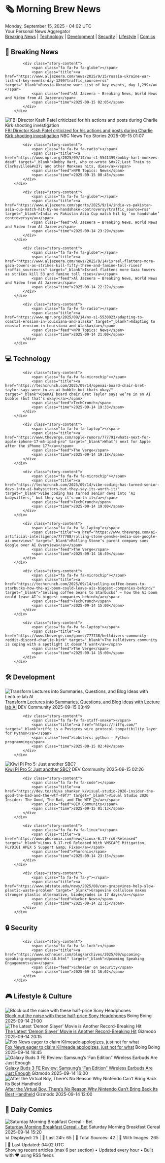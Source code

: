 <!-- Processing 54 RSS feeds at 2025-09-15 04:01:58 UTC -->
<!-- Processing: Saturday Morning Breakfast Cereal -->
<!-- Processing: Penny Arcade -->
<!-- Processing: Cyanide & Happiness -->
<!-- Processing: Girl Genius -->
<!-- Processing: CNN Top Stories -->
<!-- Processing: BBC World News -->
<!-- Processing: Reuters Top News -->
<!-- Processing: Associated Press Breaking -->
<!-- Processing: Guardian World News -->
<!-- Processing: TechCrunch -->
<!-- Processing: The Verge -->
<!-- Processing: Ars Technica -->
<!-- Processing: O'Reilly Radar -->
<!-- Processing: Dev.to -->
<!-- Processing: StackOverflow Blog -->
<!-- Processing: Phoronix Linux News -->
<!-- Processing: OMG! Ubuntu -->
<!-- Processing: DistroWatch -->
<!-- Processing: Linux.com -->
<!-- Processing: Red Hat Blog -->
<!-- Processing: GitLab Blog -->
<!-- Processing: Gizmodo -->
<!-- Processing: Kotaku -->
<!-- Processing: Krebs on Security -->
<!-- Processing: Schneier on Security -->
<!-- Generated 2 new posts out of 25 feeds processed -->
<div class="newspaper-header">
    <h1 class="newspaper-title">🗞️ Morning Brew News</h1>
    <div class="newspaper-date">Monday, September 15, 2025 - 04:02 UTC</div>
    <div class="newspaper-subtitle">Your Personal News Aggregator</div>
</div>

<div class="newspaper-nav">
    <a href="#breaking">Breaking News</a> |
    <a href="#tech">Technology</a> |
    <a href="#dev">Development</a> |
    <a href="#security">Security</a> |
    <a href="#lifestyle">Lifestyle</a> |
    <a href="#webcomics">Comics</a>
</div>

<div class="news-section breaking-news" id="breaking">
<h2 class="section-header">🚨 Breaking News</h2>
<div class="stories-container">
<div class="story">
            
            <div class="story-content">
                <span class="fa fa-fw fa-globe"></span>
                <span class="title"><a href="https://www.aljazeera.com/news/2025/9/15/russia-ukraine-war-list-of-key-events-day-1299?traffic_source=rss" target="_blank">Russia-Ukraine war: List of key events, day 1,299</a></span>
                <span class="feed">Al Jazeera – Breaking News, World News and Video from Al Jazeera</span>
                <span class="time">2025-09-15 02:05</span>
            </div>
        </div>
<div class="story">
            <img src="https://media-cldnry.s-nbcnews.com/image/upload/t_fit_1500w/rockcms/2025-09/250914-patel-ch-1929-dbebb3.jpg" alt="FBI Director Kash Patel criticized for his actions and posts during Charlie Kirk shooting investigation" class="story-image" loading="lazy" onerror="this.style.display='none'">
            <div class="story-content">
                <span class="fa fa-fw fa-broadcast-tower"></span>
                <span class="title"><a href="https://www.nbcnews.com/politics/justice-department/kash-patel-criticized-actions-posts-charlie-kirk-shooting-investigatio-rcna231043" target="_blank">FBI Director Kash Patel criticized for his actions and posts during Charlie Kirk shooting investigation</a></span>
                <span class="feed">NBC News Top Stories</span>
                <span class="time">2025-09-15 01:07</span>
            </div>
        </div>
<div class="story">
            
            <div class="story-content">
                <span class="fa fa-fw fa-radio"></span>
                <span class="title"><a href="https://www.npr.org/2025/09/14/nx-s1-5541399/bobby-hart-monkees-dead" target="_blank">Bobby Hart, who co-wrote &#x27;Last Train to Clarksville&#x27; and other Monkees hits, dies</a></span>
                <span class="feed">NPR Topics: News</span>
                <span class="time">2025-09-15 00:45</span>
            </div>
        </div>
<div class="story">
            
            <div class="story-content">
                <span class="fa fa-fw fa-globe"></span>
                <span class="title"><a href="https://www.aljazeera.com/sports/2025/9/14/india-vs-pakistan-asia-cup-match-hit-by-no-handshake-controversy?traffic_source=rss" target="_blank">India vs Pakistan Asia Cup match hit by ‘no handshake’ controversy</a></span>
                <span class="feed">Al Jazeera – Breaking News, World News and Video from Al Jazeera</span>
                <span class="time">2025-09-14 23:29</span>
            </div>
        </div>
<div class="story">
            
            <div class="story-content">
                <span class="fa fa-fw fa-globe"></span>
                <span class="title"><a href="https://www.aljazeera.com/news/2025/9/14/israel-flattens-more-gaza-towers-as-strikes-kill-fifty-three-and-famine-toll-rises?traffic_source=rss" target="_blank">Israel flattens more Gaza towers as strikes kill 53 and famine toll rises</a></span>
                <span class="feed">Al Jazeera – Breaking News, World News and Video from Al Jazeera</span>
                <span class="time">2025-09-14 22:22</span>
            </div>
        </div>
<div class="story">
            
            <div class="story-content">
                <span class="fa fa-fw fa-radio"></span>
                <span class="title"><a href="https://www.npr.org/2025/09/14/nx-s1-5530023/adapting-to-coastal-erosion-in-louisiana-and-alaska" target="_blank">Adapting to coastal erosion in Louisiana and Alaska</a></span>
                <span class="feed">NPR Topics: News</span>
                <span class="time">2025-09-14 21:00</span>
            </div>
        </div>
</div>
</div>
<div class="news-section tech-news" id="tech">
<h2 class="section-header">💻 Technology</h2>
<div class="stories-container">
<div class="story">
            
            <div class="story-content">
                <span class="fa fa-fw fa-microchip"></span>
                <span class="title"><a href="https://techcrunch.com/2025/09/14/openai-board-chair-bret-taylor-says-were-in-an-ai-bubble-but-thats-okay/" target="_blank">OpenAI board chair Bret Taylor says we’re in an AI bubble (but that’s okay)</a></span>
                <span class="feed">TechCrunch</span>
                <span class="time">2025-09-14 19:33</span>
            </div>
        </div>
<div class="story">
            
            <div class="story-content">
                <span class="fa fa-fw fa-laptop"></span>
                <span class="title"><a href="https://www.theverge.com/apple-rumors/777791/whats-next-for-apple-iphone-17-m5-ipad-pro" target="_blank">What’s next for Apple after the iPhone 17?</a></span>
                <span class="feed">The Verge</span>
                <span class="time">2025-09-14 19:18</span>
            </div>
        </div>
<div class="story">
            
            <div class="story-content">
                <span class="fa fa-fw fa-microchip"></span>
                <span class="title"><a href="https://techcrunch.com/2025/09/14/vibe-coding-has-turned-senior-devs-into-ai-babysitters-but-they-say-its-worth-it/" target="_blank">Vibe coding has turned senior devs into ‘AI babysitters,’ but they say it’s worth it</a></span>
                <span class="feed">TechCrunch</span>
                <span class="time">2025-09-14 19:00</span>
            </div>
        </div>
<div class="story">
            
            <div class="story-content">
                <span class="fa fa-fw fa-laptop"></span>
                <span class="title"><a href="https://www.theverge.com/ai-artificial-intelligence/777788/rolling-stone-penske-media-sue-google-ai-overviews" target="_blank">Rolling Stone’s parent company sues Google over AI Overviews</a></span>
                <span class="feed">The Verge</span>
                <span class="time">2025-09-14 16:49</span>
            </div>
        </div>
<div class="story">
            
            <div class="story-content">
                <span class="fa fa-fw fa-microchip"></span>
                <span class="title"><a href="https://techcrunch.com/2025/09/14/selling-coffee-beans-to-starbucks-how-the-ai-boom-could-leave-ais-biggest-companies-behind/" target="_blank">‘Selling coffee beans to Starbucks’ – how the AI boom could leave AI’s biggest companies behind</a></span>
                <span class="feed">TechCrunch</span>
                <span class="time">2025-09-14 15:00</span>
            </div>
        </div>
<div class="story">
            
            <div class="story-content">
                <span class="fa fa-fw fa-laptop"></span>
                <span class="title"><a href="https://www.theverge.com/games/777738/helldivers-community-reddit-discord-charlie-kirk" target="_blank">The Helldivers community is coping with a spotlight it doesn’t want</a></span>
                <span class="feed">The Verge</span>
                <span class="time">2025-09-14 15:00</span>
            </div>
        </div>
</div>
</div>
<div class="news-section dev-news" id="dev">
<h2 class="section-header">🛠️ Development</h2>
<div class="stories-container">
<div class="story">
            <img src="https://media2.dev.to/dynamic/image/width=800%2Cheight=%2Cfit=scale-down%2Cgravity=auto%2Cformat=auto/https%3A%2F%2Fdev-to-uploads.s3.amazonaws.com%2Fuploads%2Farticles%2Fz3v9jswoejku7bnzrmin.PNG" alt="Transform Lectures into Summaries, Questions, and Blog Ideas with Lecture lab AI" class="story-image" loading="lazy" onerror="this.style.display='none'">
            <div class="story-content">
                <span class="fa fa-fw fa-code"></span>
                <span class="title"><a href="https://dev.to/techsplot/transform-lectures-into-summaries-questions-and-blog-ideas-with-lecture-lab-ai-2e80" target="_blank">Transform Lectures into Summaries, Questions, and Blog Ideas with Lecture lab AI</a></span>
                <span class="feed">DEV Community</span>
                <span class="time">2025-09-15 03:49</span>
            </div>
        </div>
<div class="story">
            
            <div class="story-content">
                <span class="fa fa-fw fa-staff-snake"></span>
                <span class="title"><a href="https://riffq.com/" target="_blank">riffq is a Postgres wire protocol compatibility layer for Python</a></span>
                <span class="feed">Lobsters: python - Python programming</span>
                <span class="time">2025-09-15 02:48</span>
            </div>
        </div>
<div class="story">
            <img src="https://media2.dev.to/dynamic/image/width=800%2Cheight=%2Cfit=scale-down%2Cgravity=auto%2Cformat=auto/https%3A%2F%2Fdev-to-uploads.s3.amazonaws.com%2Fuploads%2Farticles%2Fdoxcjucwvbkjpqnlf359.webp" alt="Kiwi Pi Pro 5: Just another SBC?" class="story-image" loading="lazy" onerror="this.style.display='none'">
            <div class="story-content">
                <span class="fa fa-fw fa-code"></span>
                <span class="title"><a href="https://dev.to/dongpei_liao_8092a14d7c50/kiwi-pi-pro-5-just-another-sbc-3if5" target="_blank">Kiwi Pi Pro 5: Just another SBC?</a></span>
                <span class="feed">DEV Community</span>
                <span class="time">2025-09-15 02:26</span>
            </div>
        </div>
<div class="story">
            
            <div class="story-content">
                <span class="fa fa-fw fa-code"></span>
                <span class="title"><a href="https://dev.to/shiva_shanker_k/visual-studio-2026-insider-the-good-the-bad-and-the-wtf-49f7" target="_blank">Visual Studio 2026 Insider: The Good, The Bad, and The WTF 🤯</a></span>
                <span class="feed">DEV Community</span>
                <span class="time">2025-09-15 01:13</span>
            </div>
        </div>
<div class="story">
            
            <div class="story-content">
                <span class="fa fa-fw fa-linux"></span>
                <span class="title"><a href="https://www.phoronix.com/news/Linux-6.17-rc6-Released" target="_blank">Linux 6.17-rc6 Released With VMSCAPE Mitigation, FLYDIGI APEX 5 Support &amp; Fixes</a></span>
                <span class="feed">Phoronix</span>
                <span class="time">2025-09-14 23:15</span>
            </div>
        </div>
<div class="story">
            
            <div class="story-content">
                <span class="fa fa-fw fa-y"></span>
                <span class="title"><a href="https://www.sdstate.edu/news/2025/08/can-grapevines-help-slow-plastic-waste-problem" target="_blank">Grapevine cellulose makes stronger plastic alternative, biodegrades in 17 days</a></span>
                <span class="feed">Hacker News</span>
                <span class="time">2025-09-14 22:15</span>
            </div>
        </div>
</div>
</div>
<div class="news-section security-news" id="security">
<h2 class="section-header">🔒 Security</h2>
<div class="stories-container">
<div class="story">
            
            <div class="story-content">
                <span class="fa fa-fw fa-lock"></span>
                <span class="title"><a href="https://www.schneier.com/blog/archives/2025/09/upcoming-speaking-engagements-48.html" target="_blank">Upcoming Speaking Engagements</a></span>
                <span class="feed">Schneier on Security</span>
                <span class="time">2025-09-14 16:02</span>
            </div>
        </div>
</div>
</div>
<div class="news-section lifestyle-news" id="lifestyle">
<h2 class="section-header">🎮 Lifestyle & Culture</h2>
<div class="stories-container">
<div class="story">
            <img src="https://i0.wp.com/boingboing.net/wp-content/uploads/2025/09/Sony-WH-1000XM5-Wireless-Noise-Canceling-Headphones.jpg?fit=2250%2C1500&amp;quality=60&amp;ssl=1" alt="Block out the noise with these half-price Sony Headphones" class="story-image" loading="lazy" onerror="this.style.display='none'">
            <div class="story-content">
                <span class="fa fa-fw fa-arrow-right"></span>
                <span class="title"><a href="https://boingboing.net/2025/09/14/block-out-the-noise-with-these-half-price-sony-headphones.html" target="_blank">Block out the noise with these half-price Sony Headphones</a></span>
                <span class="feed">Boing Boing</span>
                <span class="time">2025-09-14 21:00</span>
            </div>
        </div>
<div class="story">
            <img src="https://gizmodo.com/app/uploads/2025/09/Demon-Slayer-1©Copyright_-©Koyoharu-Gotoge-_-SHUEISHA-Aniplex-ufotable-1.jpg" alt="The Latest ‘Demon Slayer’ Movie is Another Record-Breaking Hit" class="story-image" loading="lazy" onerror="this.style.display='none'">
            <div class="story-content">
                <span class="fa fa-fw fa-computer"></span>
                <span class="title"><a href="https://gizmodo.com/the-latest-demon-slayer-movie-is-another-record-breaking-hit-2000658653" target="_blank">The Latest ‘Demon Slayer’ Movie is Another Record-Breaking Hit</a></span>
                <span class="feed">Gizmodo</span>
                <span class="time">2025-09-14 20:15</span>
            </div>
        </div>
<div class="story">
            <img src="https://i0.wp.com/boingboing.net/wp-content/uploads/2019/08/SIMPSONSFOXNEWS-1.jpg?fit=560%2C311&amp;quality=60&amp;ssl=1" alt="Fox News eager to claim Kilmeade apologizes, just not for what" class="story-image" loading="lazy" onerror="this.style.display='none'">
            <div class="story-content">
                <span class="fa fa-fw fa-arrow-right"></span>
                <span class="title"><a href="https://boingboing.net/2025/09/14/fox-news-eager-to-claim-kilmeade-apologizes-just-not-for-what.html" target="_blank">Fox News eager to claim Kilmeade apologizes, just not for what</a></span>
                <span class="feed">Boing Boing</span>
                <span class="time">2025-09-14 16:45</span>
            </div>
        </div>
<div class="story">
            <img src="https://gizmodo.com/app/uploads/2025/09/Samsung-Galaxy-Buds-3-FE-4.jpg" alt="Galaxy Buds 3 FE Review: Samsung’s ‘Fan Edition” Wireless Earbuds Are Just Enough" class="story-image" loading="lazy" onerror="this.style.display='none'">
            <div class="story-content">
                <span class="fa fa-fw fa-computer"></span>
                <span class="title"><a href="https://gizmodo.com/galaxy-buds-3-fe-review-samsungs-fan-edition-wireless-earbuds-are-just-enough-2000657752" target="_blank">Galaxy Buds 3 FE Review: Samsung’s ‘Fan Edition” Wireless Earbuds Are Just Enough</a></span>
                <span class="feed">Gizmodo</span>
                <span class="time">2025-09-14 16:00</span>
            </div>
        </div>
<div class="story">
            <img src="https://gizmodo.com/app/uploads/2025/06/nintendo-switch-2-size-comparison-01.jpg" alt="After the Virtual Boy, There’s No Reason Why Nintendo Can’t Bring Back Its Best Handheld" class="story-image" loading="lazy" onerror="this.style.display='none'">
            <div class="story-content">
                <span class="fa fa-fw fa-computer"></span>
                <span class="title"><a href="https://gizmodo.com/after-the-virtual-boy-theres-no-reason-why-nintendo-cant-bring-back-its-best-handheld-2000658275" target="_blank">After the Virtual Boy, There’s No Reason Why Nintendo Can’t Bring Back Its Best Handheld</a></span>
                <span class="feed">Gizmodo</span>
                <span class="time">2025-09-14 12:00</span>
            </div>
        </div>
</div>
</div>
<div class="news-section webcomics-section" id="webcomics">
<h2 class="section-header">🎨 Daily Comics</h2>
<div class="stories-container">
<div class="story">
            <img src="https://www.smbc-comics.com/comics/1757808857-20250914.png" alt="Saturday Morning Breakfast Cereal - Bet" class="story-image" loading="lazy" onerror="this.style.display='none'">
            <div class="story-content">
                <span class="fa fa-fw fa-smile"></span>
                <span class="title"><a href="https://www.smbc-comics.com/comic/bet" target="_blank">Saturday Morning Breakfast Cereal - Bet</a></span>
                <span class="feed">Saturday Morning Breakfast Cereal</span>
                <span class="time">2025-09-14 15:20</span>
            </div>
        </div>
</div>
</div>

<div class="newspaper-footer">
    <div class="stats">
        📊 Displayed: 25 | 📅 Last 24h: 65 | 📡 Total Sources: 42 | 📸 With Images: 265 |
        🔄 Last Updated: 04:02 UTC
    </div>
    <div class="footer-note">
        Showing recent articles (max 6 per section) • Updated every hour • Built with ❤️ using RSS feeds
    </div>
</div>
